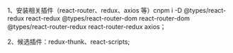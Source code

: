 
1、安装相关插件（react-router、redux、axios 等）cnpm i -D @types/react-redux react-redux @types/react-router-dom react-router-dom @types/react-router-redux react-router-redux axios；

2、候选插件：redux-thunk、react-scripts;

